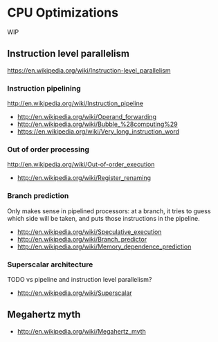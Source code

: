 # CPU Optimizations

WIP

## Instruction level parallelism

<https://en.wikipedia.org/wiki/Instruction-level_parallelism>

### Instruction pipelining

<http://en.wikipedia.org/wiki/Instruction_pipeline>

- <http://en.wikipedia.org/wiki/Operand_forwarding>
- <http://en.wikipedia.org/wiki/Bubble_%28computing%29>
- <https://en.wikipedia.org/wiki/Very_long_instruction_word>

### Out of order processing

<http://en.wikipedia.org/wiki/Out-of-order_execution>

- <http://en.wikipedia.org/wiki/Register_renaming>

### Branch prediction

Only makes sense in pipelined processors: at a branch, it tries to guess which side will be taken, and puts those instructions in the pipeline.

- <http://en.wikipedia.org/wiki/Speculative_execution>
- <http://en.wikipedia.org/wiki/Branch_predictor>
- <http://en.wikipedia.org/wiki/Memory_dependence_prediction>

### Superscalar architecture

TODO vs pipeline and instruction level parallelism?

- <http://en.wikipedia.org/wiki/Superscalar>

## Megahertz myth

- <http://en.wikipedia.org/wiki/Megahertz_myth>
